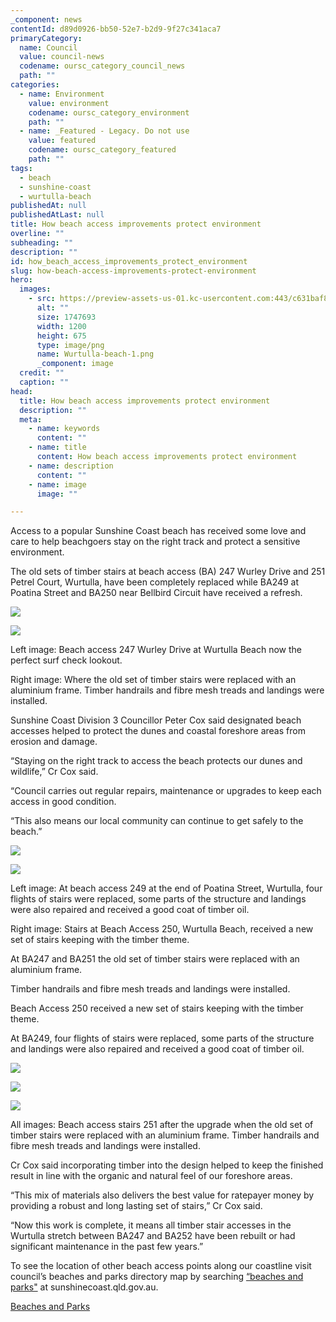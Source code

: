 ```yaml
---
_component: news
contentId: d89d0926-bb50-52e7-b2d9-9f27c341aca7
primaryCategory:
  name: Council
  value: council-news
  codename: oursc_category_council_news
  path: ""
categories:
  - name: Environment
    value: environment
    codename: oursc_category_environment
    path: ""
  - name: _Featured - Legacy. Do not use
    value: featured
    codename: oursc_category_featured
    path: ""
tags:
  - beach
  - sunshine-coast
  - wurtulla-beach
publishedAt: null
publishedAtLast: null
title: How beach access improvements protect environment
overline: ""
subheading: ""
description: ""
id: how_beach_access_improvements_protect_environment
slug: how-beach-access-improvements-protect-environment
hero:
  images:
    - src: https://preview-assets-us-01.kc-usercontent.com:443/c631baf8-1b46-001f-580c-d0001b68b4a8/5c550e52-d2e1-4de1-a604-d0f18ca03992/Wurtulla-beach-1.png
      alt: ""
      size: 1747693
      width: 1200
      height: 675
      type: image/png
      name: Wurtulla-beach-1.png
      _component: image
  credit: ""
  caption: ""
head:
  title: How beach access improvements protect environment
  description: ""
  meta:
    - name: keywords
      content: ""
    - name: title
      content: How beach access improvements protect environment
    - name: description
      content: ""
    - name: image
      image: ""

---
```

Access to a popular Sunshine Coast beach has received some love and care to help beachgoers stay on the right track and protect a sensitive environment.

The old sets of timber stairs at beach access (BA) 247 Wurley Drive and 251 Petrel Court, Wurtulla, have been completely replaced while BA249 at Poatina Street and BA250 near Bellbird Circuit have received a refresh.

![](https://preview-assets-us-01.kc-usercontent.com:443/c631baf8-1b46-001f-580c-d0001b68b4a8/c8ca66ad-a2cf-4d43-9504-f0ab7932d19d/IMG_3801-1-1024x768.jpg)

![](https://preview-assets-us-01.kc-usercontent.com:443/c631baf8-1b46-001f-580c-d0001b68b4a8/702c8b8c-77ff-4707-b6c2-cdcf4303c325/IMG_3787-768x1024.jpg)

Left image: Beach access 247 Wurley Drive at Wurtulla Beach now the perfect surf check lookout.

Right image: Where the old set of timber stairs were replaced with an aluminium frame. Timber handrails and fibre mesh treads and landings were installed.

Sunshine Coast Division 3 Councillor Peter Cox said designated beach accesses helped to protect the dunes and coastal foreshore areas from erosion and damage.

“Staying on the right track to access the beach protects our dunes and wildlife,” Cr Cox said.

“Council carries out regular repairs, maintenance or upgrades to keep each access in good condition.

“This also means our local community can continue to get safely to the beach.”

![](https://preview-assets-us-01.kc-usercontent.com:443/c631baf8-1b46-001f-580c-d0001b68b4a8/4c7b40d0-e92d-4382-92a5-a1bfdd2b7bdd/BA249d-768x1024.jpg)

![](https://preview-assets-us-01.kc-usercontent.com:443/c631baf8-1b46-001f-580c-d0001b68b4a8/d13dd332-4dea-40a8-b87d-a6e1a21800af/29.07.22-4.jpg)

Left image: At beach access 249 at the end of Poatina Street, Wurtulla, four flights of stairs were replaced, some parts of the structure and landings were also repaired and received a good coat of timber oil.

Right image: Stairs at Beach Access 250, Wurtulla Beach, received a new set of stairs keeping with the timber theme.

At BA247 and BA251 the old set of timber stairs were replaced with an aluminium frame.

Timber handrails and fibre mesh treads and landings were installed.

Beach Access 250 received a new set of stairs keeping with the timber theme.

At BA249, four flights of stairs were replaced, some parts of the structure and landings were also repaired and received a good coat of timber oil.

![](https://preview-assets-us-01.kc-usercontent.com:443/c631baf8-1b46-001f-580c-d0001b68b4a8/293489bf-e558-4dd5-89f7-f5171991fe1b/After-3-1024x768.jpg)

![](https://preview-assets-us-01.kc-usercontent.com:443/c631baf8-1b46-001f-580c-d0001b68b4a8/329f146d-52ac-43a3-8c3c-778af200b19f/After-7-768x1024.jpg)

![](https://preview-assets-us-01.kc-usercontent.com:443/c631baf8-1b46-001f-580c-d0001b68b4a8/29d02995-1988-4a0c-baee-63de47a4bb54/After-2-1024x768.jpg)

All images: Beach access stairs 251 after the upgrade when the old set of timber stairs were replaced with an aluminium frame. Timber handrails and fibre mesh treads and landings were installed.

Cr Cox said incorporating timber into the design helped to keep the finished result in line with the organic and natural feel of our foreshore areas.

“This mix of materials also delivers the best value for ratepayer money by providing a robust and long lasting set of stairs,” Cr Cox said.

“Now this work is complete, it means all timber stair accesses in the Wurtulla stretch between BA247 and BA252 have been rebuilt or had significant maintenance in the past few years.”

To see the location of other beach access points along our coastline visit council’s beaches and parks directory map by searching [“beaches and parks"](/Users/RD018/AppData/Local/Microsoft/Windows/INetCache/Content.Outlook/WJ3KW7DH/New%20stairs%20to%20help%20beach%20goers%20stay%20on%20the%20right%20track)
&#x20;at sunshinecoast.qld.gov.au.

[Beaches and Parks](/Users/RD018/AppData/Local/Microsoft/Windows/INetCache/Content.Outlook/WJ3KW7DH/New%20stairs%20to%20help%20beach%20goers%20stay%20on%20the%20right%20track)
